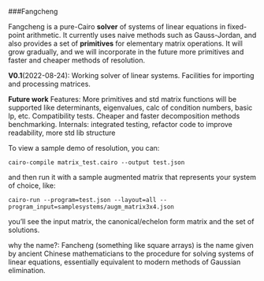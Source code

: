 ###Fangcheng

Fangcheng is a pure-Cairo **solver** of systems of linear equations in fixed-point arithmetic. It currently uses naive methods such as Gauss-Jordan, and also provides a set of **primitives** for elementary matrix operations. It will grow gradually, and we will incorporate in the future more primitives and faster and cheaper methods of resolution.

**V0.1**(2022-08-24): Working solver of linear systems. Facilities for importing and processing matrices. 

**Future work**
Features: More primitives and std matrix functions will be supported like determinants, eigenvalues, calc of condition numbers, basic lp, etc. Compatibility tests. Cheaper and faster decomposition methods benchmarking. 
Internals: integrated testing, refactor code to improve readability, more std lib structure

To view a sample demo of resolution, you can:

`cairo-compile matrix_test.cairo --output test.json`


and then run it with a sample augmented matrix that represents your system of choice, like:

`cairo-run --program=test.json --layout=all --program_input=samplesystems/augm_matrix3x4.json`


you’ll see the input matrix, the canonical/echelon form matrix and the set of solutions.


why the name?: Fancheng (something like square arrays) is the name given by ancient Chinese mathematicians to the procedure for solving systems of linear equations, essentially equivalent to modern methods of Gaussian elimination.
